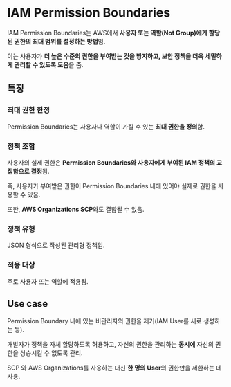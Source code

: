 # IAM Permission Boundaries

IAM Permission Boundaries는 AWS에서 **사용자 또는 역할(Not Group)에게 할당된 권한의 최대 범위를 설정하는 방법**임. 

이는 사용자가 **더 높은 수준의 권한을 부여받는 것을 방지하고, 보안 정책을 더욱 세밀하게 관리할 수 있도록 도움**을 줌.

## 특징

### 최대 권한 한정

Permission Boundaries는 사용자나 역할이 가질 수 있는 **최대 권한을 정의**함.

### 정책 조합

사용자의 실제 권한은 **Permission Boundaries와 사용자에게 부여된 IAM 정책의 교집합으로 결정**됨.

즉, 사용자가 부여받은 권한이 Permission Boundaries 내에 있어야 실제로 권한을 사용할 수 있음.

또한, **AWS Organizations SCP**와도 결합될 수 있음.

### 정책 유형

JSON 형식으로 작성된 관리형 정책임.

### 적용 대상

주로 사용자 또는 역할에 적용됨.

## Use case

Permission Boundary 내에 있는 비관리자의 권한을 제거(IAM User를 새로 생성하는 등).

개발자가 정책을 자체 할당하도록 허용하고, 자신의 권한을 관리하는 **동시에** 자신의 권한을 상승시킬 수 없도록 관리.

SCP 와 AWS Organizations를 사용하는 대신 **한 명의 User**의 권한만을 제한하는 데 사용.